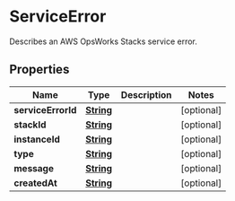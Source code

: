 

# ServiceError

Describes an AWS OpsWorks Stacks service error.

## Properties

| Name | Type | Description | Notes |
|------------ | ------------- | ------------- | -------------|
|**serviceErrorId** | [**String**](String.md) |  |  [optional] |
|**stackId** | [**String**](String.md) |  |  [optional] |
|**instanceId** | [**String**](String.md) |  |  [optional] |
|**type** | [**String**](String.md) |  |  [optional] |
|**message** | [**String**](String.md) |  |  [optional] |
|**createdAt** | [**String**](String.md) |  |  [optional] |



